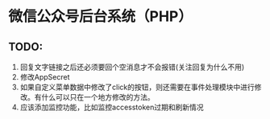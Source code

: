 # 微信公众号后台系统（PHP）

## TODO:  
1. 回复文字链接之后还必须要回个空消息才不会报错(关注回复为什么不用)
2. 修改AppSecret
3. 如果自定义菜单数据中修改了click的按钮，则还需要在事件处理模块中进行修改。有什么可以只在一个地方修改的方法。
4. 应该添加监控功能，比如监控accesstoken过期和刷新情况
